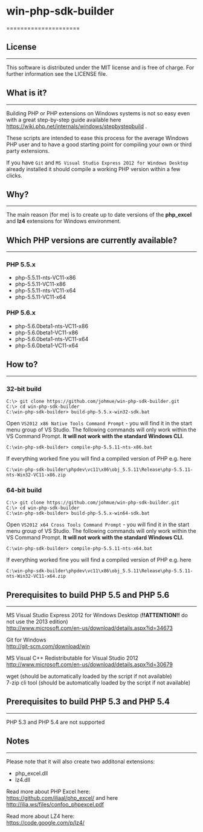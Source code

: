 # win-php-sdk-builder
=====================

## License
----------

This software is distributed under the MIT license and is free of charge.
For further information see the LICENSE file.

## What is it?
--------------

Building PHP or PHP extensions on Windows systems is not so easy even with a great step-by-step
guide available here https://wiki.php.net/internals/windows/stepbystepbuild .

These scripts are intended to ease this process for the average Windows PHP user and to 
have a good starting point for compiling your own or third party extensions.

If you have ```Git``` and ```MS Visual Studio Express 2012 for Windows Desktop``` already installed it should
compile a working PHP version within a few clicks.

## Why?
-------

The main reason (for me) is to create up to date versions of the **php_excel** and **lz4** extensions for Windows environment.

## Which PHP versions are currently available?
----------------------------------------------

### PHP 5.5.x
- php-5.5.11-nts-VC11-x86
- php-5.5.11-VC11-x86
- php-5.5.11-nts-VC11-x64
- php-5.5.11-VC11-x64

### PHP 5.6.x
- php-5.6.0beta1-nts-VC11-x86
- php-5.6.0beta1-VC11-x86
- php-5.6.0beta1-nts-VC11-x64
- php-5.6.0beta1-VC11-x64

## How to?
----------

### 32-bit build

    C:\> git clone https://github.com/johmue/win-php-sdk-builder.git
    C:\> cd win-php-sdk-builder
    C:\win-php-sdk-builder> build-php-5.5.x-win32-sdk.bat

Open ```VS2012 x86 Native Tools Command Prompt``` - you will find it in the start menu group of VS Studio.
The following commands will only work within the VS Command Prompt. **It will not work with the standard Windows CLI.**

    C:\win-php-sdk-builder> compile-php-5.5.11-nts-x86.bat

If everything worked fine you will find a compiled version of PHP e.g. here

    C:\win-php-sdk-builder\phpdev\vc11\x86\obj_5.5.11\Release\php-5.5.11-nts-Win32-VC11-x86.zip

### 64-bit build

    C:\> git clone https://github.com/johmue/win-php-sdk-builder.git
    C:\> cd win-php-sdk-builder
    C:\win-php-sdk-builder> build-php-5.5.x-win64-sdk.bat

Open ```VS2012 x64 Cross Tools Command Prompt``` - you will find it in the start menu group of VS Studio.
The following commands will only work within the VS Command Prompt. **It will not work with the standard Windows CLI.**

    C:\win-php-sdk-builder> compile-php-5.5.11-nts-x64.bat

If everything worked fine you will find a compiled version of PHP e.g. here

    C:\win-php-sdk-builder\phpdev\vc11\x86\obj_5.5.11\Release\php-5.5.11-nts-Win32-VC11-x64.zip

## Prerequisites to build PHP 5.5 and PHP 5.6
---------------------------------------------

MS Visual Studio Express 2012 for Windows Desktop (**!!ATTENTION!!** do not use the 2013 edition)  
http://www.microsoft.com/en-us/download/details.aspx?id=34673

Git for Windows  
http://git-scm.com/download/win

MS Visual C++ Redistributable for Visual Studio 2012  
http://www.microsoft.com/en-us/download/details.aspx?id=30679

wget (should be automatically loaded by the script if not available)  
7-zip cli tool (should be automatically loaded by the script if not available)  

## Prerequisites to build PHP 5.3 and PHP 5.4
---------------------------------------------

PHP 5.3 and PHP 5.4 are not supported

## Notes
--------

Please note that it will also create two additonal extensions:

- php_excel.dll
- lz4.dll

Read more about PHP Excel here:  
https://github.com/iliaal/php_excel/ and here http://ilia.ws/files/confoo_phpexcel.pdf

Read more about LZ4 here:  
https://code.google.com/p/lz4/
